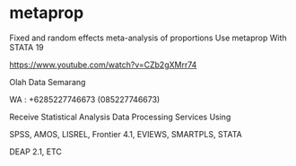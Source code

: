 # metaprop
Fixed and random effects meta-analysis of proportions Use metaprop With STATA 19

https://www.youtube.com/watch?v=CZb2gXMrr74

Olah Data Semarang

WA : +6285227746673 (085227746673)

Receive Statistical Analysis Data Processing Services Using

SPSS, AMOS, LISREL, Frontier 4.1, EVIEWS, SMARTPLS, STATA

DEAP 2.1, ETC
